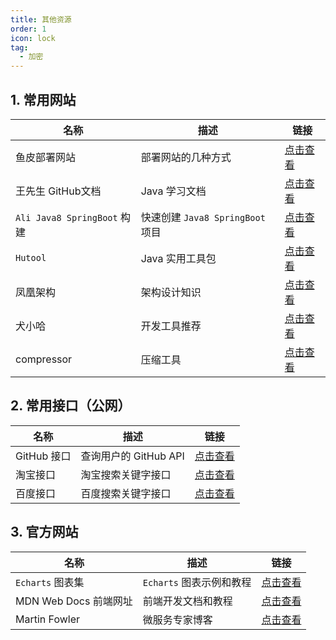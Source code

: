 ```yaml
---
title: 其他资源
order: 1
icon: lock
tag:
  - 加密
---
```


## 1. 常用网站

| 名称             | 描述                         | 链接                                   |
|------------------|----------------------------|----------------------------------------|
| 鱼皮部署网站     | 部署网站的几种方式                  | [点击查看](https://www.bilibili.com/read/cv16179200) |
| 王先生 GitHub文档 | Java 学习文档                  | [点击查看](https://github.com/itwanger/toBeBetterJavaer) |
| `Ali Java8 SpringBoot` 构建 | 快速创建 `Java8 SpringBoot` 项目 | [点击查看](https://start.aliyun.com/) |
| `Hutool` | Java 实用工具包                 | [点击查看](https://hutool.cn/)         |
| 凤凰架构         | 架构设计知识                     | [点击查看](https://icyfenix.cn/)       |
| 犬小哈           | 开发工具推荐                     | [点击查看](https://www.quanxiaoha.com/dev-tools/) |
| compressor          | 压缩工具                       | [点击查看](https://compressor.io/) |


## 2. 常用接口（公网）

| 名称         | 描述                     | 链接                                                      |
|--------------|--------------------------|-----------------------------------------------------------|
| GitHub 接口  | 查询用户的 GitHub API    | [点击查看](https://api.github.com/search/users?q=xxx)     |
| 淘宝接口     | 淘宝搜索关键字接口       | [点击查看](https://suggest.taobao.com/sug?q=java&callback=haha) |
| 百度接口     | 百度搜索关键字接口       | [点击查看](https://sp0.baidu.com/5a1Fazu8AA54nxGko9WTAnF6hhy/su?wd=java&cb=haha) |


## 3. 官方网站

| 名称                  | 描述                     | 链接                                             |
| --------------------- | ------------------------ | ------------------------------------------------ |
| `Echarts` 图表集      | `Echarts` 图表示例和教程 | [点击查看](https://www.isqqw.com/)               |
| MDN Web Docs 前端网址 | 前端开发文档和教程       | [点击查看](https://developer.mozilla.org/zh-CN/) |
| Martin Fowler         | 微服务专家博客           | [点击查看 ](https://martinfowler.com/)           |

